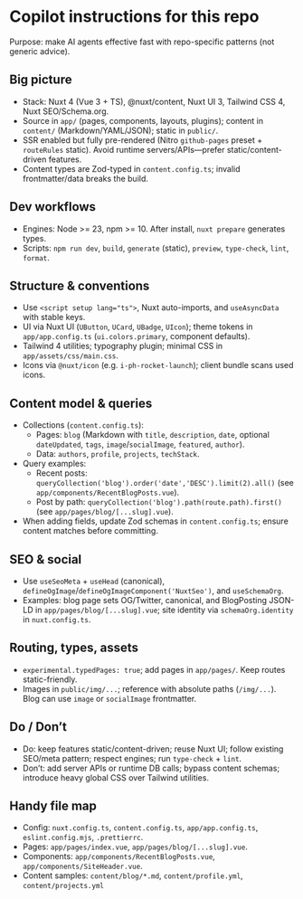 # Copilot instructions for this repo

Purpose: make AI agents effective fast with repo-specific patterns (not generic advice).

## Big picture

- Stack: Nuxt 4 (Vue 3 + TS), @nuxt/content, Nuxt UI 3, Tailwind CSS 4, Nuxt SEO/Schema.org.
- Source in `app/` (pages, components, layouts, plugins); content in `content/` (Markdown/YAML/JSON); static in `public/`.
- SSR enabled but fully pre-rendered (Nitro `github-pages` preset + `routeRules` static). Avoid runtime servers/APIs—prefer static/content-driven features.
- Content types are Zod-typed in `content.config.ts`; invalid frontmatter/data breaks the build.

## Dev workflows

- Engines: Node >= 23, npm >= 10. After install, `nuxt prepare` generates types.
- Scripts: `npm run dev`, `build`, `generate` (static), `preview`, `type-check`, `lint`, `format`.

## Structure & conventions

- Use `<script setup lang="ts">`, Nuxt auto-imports, and `useAsyncData` with stable keys.
- UI via Nuxt UI (`UButton`, `UCard`, `UBadge`, `UIcon`); theme tokens in `app/app.config.ts` (`ui.colors.primary`, component defaults).
- Tailwind 4 utilities; typography plugin; minimal CSS in `app/assets/css/main.css`.
- Icons via `@nuxt/icon` (e.g. `i-ph-rocket-launch`); client bundle scans used icons.

## Content model & queries

- Collections (`content.config.ts`):
  - Pages: `blog` (Markdown with `title`, `description`, `date`, optional `dateUpdated`, `tags`, `image`/`socialImage`, `featured`, `author`).
  - Data: `authors`, `profile`, `projects`, `techStack`.
- Query examples:
  - Recent posts: `queryCollection('blog').order('date','DESC').limit(2).all()` (see `app/components/RecentBlogPosts.vue`).
  - Post by path: `queryCollection('blog').path(route.path).first()` (see `app/pages/blog/[...slug].vue`).
- When adding fields, update Zod schemas in `content.config.ts`; ensure content matches before committing.

## SEO & social

- Use `useSeoMeta` + `useHead` (canonical), `defineOgImage`/`defineOgImageComponent('NuxtSeo')`, and `useSchemaOrg`.
- Examples: blog page sets OG/Twitter, canonical, and BlogPosting JSON-LD in `app/pages/blog/[...slug].vue`; site identity via `schemaOrg.identity` in `nuxt.config.ts`.

## Routing, types, assets

- `experimental.typedPages: true`; add pages in `app/pages/`. Keep routes static-friendly.
- Images in `public/img/...`; reference with absolute paths (`/img/...`). Blog can use `image` or `socialImage` frontmatter.

## Do / Don’t

- Do: keep features static/content-driven; reuse Nuxt UI; follow existing SEO/meta pattern; respect engines; run `type-check` + `lint`.
- Don’t: add server APIs or runtime DB calls; bypass content schemas; introduce heavy global CSS over Tailwind utilities.

## Handy file map

- Config: `nuxt.config.ts`, `content.config.ts`, `app/app.config.ts`, `eslint.config.mjs`, `.prettierrc`.
- Pages: `app/pages/index.vue`, `app/pages/blog/[...slug].vue`.
- Components: `app/components/RecentBlogPosts.vue`, `app/components/SiteHeader.vue`.
- Content samples: `content/blog/*.md`, `content/profile.yml`, `content/projects.yml`
